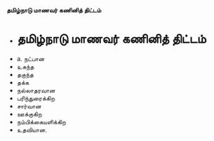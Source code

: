 **தமிழ்நாடு மாணவர் கணினித் திட்டம்**
- # தமிழ்நாடு மாணவர் கணினித் திட்டம்
- a. நட்பான
- உகந்த
- தகுந்த
- தக்க
- நல்லாதரவான
- பரிந்துரைக்கிற
- சார்வான
- ஊக்குகிற
- நம்பிக்கையளிக்கிற
- உதவியான.

